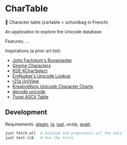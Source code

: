 # CharTable

🎒 Character table (cartable = schoolbag in French)

An application to explore the Unicode database

Features: ...

Inspirations (a prior art list):
- [John Factotum's Runemaster](https://github.com/johnfactotum/runemaster)
- [Gnome Characters](https://apps.gnome.org/Characters/)
- [KDE KCharSelect](https://apps.kde.org/kcharselect/)
- [EmNudge's Unicode Lookup](https://unicode.emnudge.dev/)
- [r21a UniView](https://r12a.github.io/uniview/)
- [KreativeKorp Unicode Character Charts](https://www.kreativekorp.com/charset/unicode/)
- [decode unicode](https://decodeunicode.org/en/u+00041)
- [Typst ASCII Table](https://typst.app/tools/ascii-table/)


## Development

Requirements:
[gleam](https://gleam.run/),
[jq](https://jqlang.org/),
[just](https://just.systems/),
unzip,
[wget](https://www.gnu.org/software/wget/).

```sh
just fetch-all  # Dowload and preprocess all the data
just test-lib   # Run the tests
```
